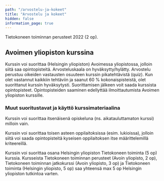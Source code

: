 ```yaml
---
path: "/arvostelu-ja-kokeet"
title: "Arvostelu ja kokeet"
hidden: false
information_page: true
---
```


Tietokoneen toiminnan perusteet 2022 (2 op).

## Avoimen yliopiston kurssina

Kurssin voi suorittaa (Helsingin yliopiston) Avoimessa yliopistossa, jolloin siitä saa opintopisteitä. Arvosteluskaala on hyväksytty/hylätty. Arvostelu perustuu oikeiden vastausten osuuteen kurssin pikatehtävistä (quiz). Kun olet vastannut kaikkiin tehtäviin ja saanut 60 % kokonaispisteistä, olet suorittanut kurssin hyväksytysti. Suorittamisen jälkeen voit saada kurssista opintopisteet. Opintopisteiden saaminen edellyttää ilmoittautumista Avoimen yliopiston kurssille.

### Muut suoritustavat ja käyttö kurssimateriaalina

Kurssin voi suorittaa itsenäisenä opiskeluna (ns. aikatauluttamaton kurssi) milloin vain.

Kurssin voi suorittaa toisen asteen oppilaitoksissa (esim. lukioissa), jolloin siitä voi saada opintopisteitä kyseisen oppilaitoksen itse määrittelemillä kriteereillä.

Kurssin voi suorittaa osana Helsingin yliopiston Tietokoneen toiminta (5 op) kurssia. Kursseista Tietokoneen toiminnan perusteet (Avoin yliopisto, 2 op), Tietokoneen toiminnan jatkokurssi (Avoin yliopisto, 3 op) ja Tietokoneen toiminta (Helsingin yliopisto, 5 op) saa yhteensä max 5 op Helsingin yliopiston tutkintoa varten.
